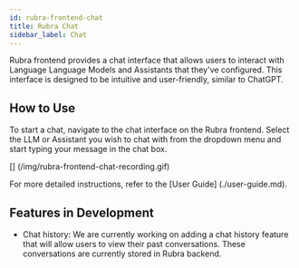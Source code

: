 ```yaml
---
id: rubra-frontend-chat
title: Rubra Chat
sidebar_label: Chat
---
```


Rubra frontend provides a chat interface that allows users to interact with Language Language Models and Assistants that they've configured. This interface is designed to be intuitive and user-friendly, similar to ChatGPT.

## How to Use

To start a chat, navigate to the chat interface on the Rubra frontend. Select the LLM or Assistant you wish to chat with from the dropdown menu and start typing your message in the chat box.

[] (/img/rubra-frontend-chat-recording.gif)

For more detailed instructions, refer to the [User Guide] (./user-guide.md).

## Features in Development

- Chat history: We are currently working on adding a chat history feature that will allow users to view their past conversations. These conversations are currently stored in Rubra backend.
